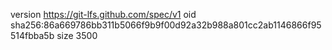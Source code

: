 version https://git-lfs.github.com/spec/v1
oid sha256:86a669786bb311b5066f9b9f00d92a32b988a801cc2ab1146866f95514fbba5b
size 3500
